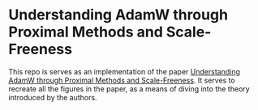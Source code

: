 # Understanding AdamW through Proximal Methods and Scale-Freeness

This repo is serves as an implementation of the paper [Understanding AdamW through Proximal Methods and Scale-Freeness](https://arxiv.org/pdf/2202.00089). It serves to recreate all the figures in the paper, as a means of diving into the theory introduced by the authors.

